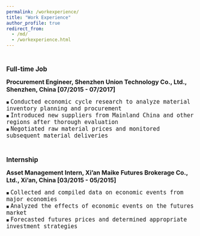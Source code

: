 ```yaml
---
permalink: /workexperience/
title: "Work Experience"
author_profile: true
redirect_from: 
  - /md/
  - /workexperience.html
---
```



<style>
.custom-bullet {
    list-style-type: none;
    padding-left: 0;
}

.custom-bullet li::before {
    content: "\25A0"; /* Unicode character for a small square */
    font-size: 8px; /* Adjust this value to change the icon size */
    margin-right: 0.5em; /* Adjust this value to control the spacing */
}
</style>

<br>

<span style="font-size: 17px;"><strong>Full-time Job</strong></span>
<ul class="custom-bullet">
  <span style="font-size: 16px;"><strong>Procurement Engineer, Shenzhen Union Technology Co., Ltd., Shenzhen, China [07/2015 - 07/2017]</strong></span>
    <ul class="custom-bullet">
      <li><span style="font-size: 15px; font-family: monospace;">Conducted economic cycle research to analyze material inventory planning and procurement</span></li>
      <li><span style="font-size: 15px; font-family: monospace;">Introduced new suppliers from Mainland China and other regions after thorough evaluation</span></li>
      <li><span style="font-size: 15px; font-family: monospace;">Negotiated raw material prices and monitored subsequent material deliveries</span></li>
     </ul>
  </ul>
  
<br>

<span style="font-size: 17px;"><strong>Internship</strong></span>
<ul class="custom-bullet">
  <span style="font-size: 16px;"><strong>Asset Management Intern, Xi’an Maike Futures Brokerage Co., Ltd., Xi’an, China [03/2015 - 05/2015]</strong></span>
    <ul class="custom-bullet">
      <li><span style="font-size: 15px; font-family: monospace;">Collected and compiled data on economic events from major economies</span></li>
      <li><span style="font-size: 15px; font-family: monospace;">Analyzed the effects of economic events on the futures market</span></li>
      <li><span style="font-size: 15px; font-family: monospace;">Forecasted futures prices and determined appropriate investment strategies</span></li>
     </ul>
</ul>


